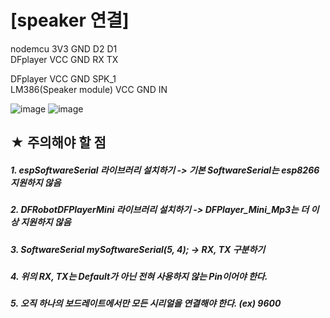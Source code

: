 # [speaker 연결]
 
nodemcu 3V3 GND D2 D1  
DFplayer VCC GND RX TX

DFplayer VCC GND SPK_1  
LM386(Speaker module) VCC GND IN

![image](https://user-images.githubusercontent.com/53041002/63495089-21d53600-c4fa-11e9-8c86-9818a4cf1b4b.png)
![image](https://user-images.githubusercontent.com/53041002/63495106-2b5e9e00-c4fa-11e9-8090-775d171d3ca5.png)

## ★ 주의해야 할 점
##### 1. espSoftwareSerial 라이브러리 설치하기 -> 기본 SoftwareSerial는 esp8266 지원하지 않음
##### 2. DFRobotDFPlayerMini 라이브러리 설치하기 -> DFPlayer_Mini_Mp3는 더 이상 지원하지 않음
##### 3. SoftwareSerial mySoftwareSerial(5, 4); -> RX, TX 구분하기
##### 4. 위의 RX, TX는 Default가 아닌 전혀 사용하지 않는 Pin이어야 한다.
##### 5. 오직 하나의 보드레이트에서만 모든 시리얼을 연결해야 한다.  (ex) 9600

